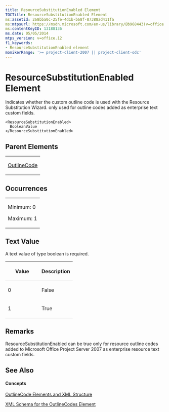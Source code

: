 ```yaml
---
title: ResourceSubstitutionEnabled Element
TOCTitle: ResourceSubstitutionEnabled Element
ms:assetid: 268bba0c-25fe-4d1b-b68f-87388ad411fa
ms:mtpsurl: https://msdn.microsoft.com/en-us/library/Bb968443(v=office.12)
ms:contentKeyID: 13188136
ms.date: 05/05/2014
mtps_version: v=office.12
f1_keywords:
- ResourceSubstitutionEnabled element
monikerRange: '>= project-client-2007 || project-client-odc'
---
```


# ResourceSubstitutionEnabled Element




Indicates whether the custom outline code is used with the Resource Substitution Wizard. only used for outline codes added as enterprise text custom fields.

    <ResourceSubstitutionEnabled>
      BooleanValue
    </ResourceSubstitutionEnabled>

## Parent Elements

<table>
<colgroup>
<col style="width: 100%" />
</colgroup>
<tbody>
<tr class="odd">
<td><p><a href="bb968410(v=office.12).md">OutlineCode</a></p></td>
</tr>
</tbody>
</table>

## Occurrences

<table>
<colgroup>
<col style="width: 100%" />
</colgroup>
<tbody>
<tr class="odd">
<td><p>Minimum: 0</p>
<p>Maximum: 1</p></td>
</tr>
</tbody>
</table>

## Text Value

A text value of type boolean is required.

<table>
<colgroup>
<col style="width: 50%" />
<col style="width: 50%" />
</colgroup>
<thead>
<tr class="header">
<th><p>Value</p></th>
<th><p>Description</p></th>
</tr>
</thead>
<tbody>
<tr class="odd">
<td><p>0</p></td>
<td><p>False</p></td>
</tr>
<tr class="even">
<td><p>1</p></td>
<td><p>True</p></td>
</tr>
</tbody>
</table>

## Remarks

ResourceSubstitutionEnabled can be true only for resource outline codes added to Microsoft Office Project Server 2007 as enterprise resource text custom fields.

## See Also

#### Concepts

[OutlineCode Elements and XML Structure](outlinecode-elements-and-xml-structure.md)

[XML Schema for the OutlineCodes Element](xml-schema-for-the-outlinecodes-element.md)


